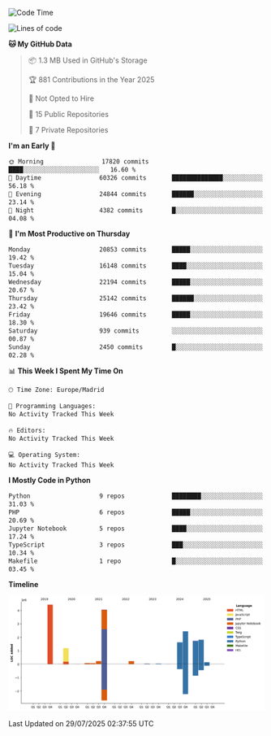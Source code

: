<!--START_SECTION:waka-->
![Code Time](http://img.shields.io/badge/Code%20Time-839%20hrs%2038%20mins-blue)

![Lines of code](https://img.shields.io/badge/From%20Hello%20World%20I%27ve%20Written-18.1%20million%20lines%20of%20code-blue)

**🐱 My GitHub Data** 

> 📦 1.3 MB Used in GitHub's Storage 
 > 
> 🏆 881 Contributions in the Year 2025
 > 
> 🚫 Not Opted to Hire
 > 
> 📜 15 Public Repositories 
 > 
> 🔑 7 Private Repositories 
 > 
**I'm an Early 🐤** 

```text
🌞 Morning                17820 commits       ████░░░░░░░░░░░░░░░░░░░░░   16.60 % 
🌆 Daytime                60326 commits       ██████████████░░░░░░░░░░░   56.18 % 
🌃 Evening                24844 commits       ██████░░░░░░░░░░░░░░░░░░░   23.14 % 
🌙 Night                  4382 commits        █░░░░░░░░░░░░░░░░░░░░░░░░   04.08 % 
```
📅 **I'm Most Productive on Thursday** 

```text
Monday                   20853 commits       █████░░░░░░░░░░░░░░░░░░░░   19.42 % 
Tuesday                  16148 commits       ████░░░░░░░░░░░░░░░░░░░░░   15.04 % 
Wednesday                22194 commits       █████░░░░░░░░░░░░░░░░░░░░   20.67 % 
Thursday                 25142 commits       ██████░░░░░░░░░░░░░░░░░░░   23.42 % 
Friday                   19646 commits       █████░░░░░░░░░░░░░░░░░░░░   18.30 % 
Saturday                 939 commits         ░░░░░░░░░░░░░░░░░░░░░░░░░   00.87 % 
Sunday                   2450 commits        █░░░░░░░░░░░░░░░░░░░░░░░░   02.28 % 
```


📊 **This Week I Spent My Time On** 

```text
🕑︎ Time Zone: Europe/Madrid

💬 Programming Languages: 
No Activity Tracked This Week

🔥 Editors: 
No Activity Tracked This Week

💻 Operating System: 
No Activity Tracked This Week
```

**I Mostly Code in Python** 

```text
Python                   9 repos             ████████░░░░░░░░░░░░░░░░░   31.03 % 
PHP                      6 repos             █████░░░░░░░░░░░░░░░░░░░░   20.69 % 
Jupyter Notebook         5 repos             ████░░░░░░░░░░░░░░░░░░░░░   17.24 % 
TypeScript               3 repos             ███░░░░░░░░░░░░░░░░░░░░░░   10.34 % 
Makefile                 1 repo              █░░░░░░░░░░░░░░░░░░░░░░░░   03.45 % 
```



**Timeline**

![Lines of Code chart](https://raw.githubusercontent.com/danisoronellas/danisoronellas/main/assets/bar_graph.png)


 Last Updated on 29/07/2025 02:37:55 UTC
<!--END_SECTION:waka-->
